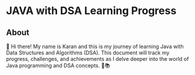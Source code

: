 #  JAVA with DSA Learning Progress

## About

👋 Hi there! My name is Karan and this is my journey of learning Java with Data Structures and Algorithms (DSA). This document will track my progress, challenges, and achievements as I delve deeper into the world of Java programming and DSA concepts. 🚀📚